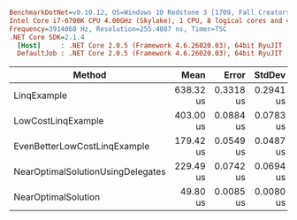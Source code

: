 ``` ini

BenchmarkDotNet=v0.10.12, OS=Windows 10 Redstone 3 [1709, Fall Creators Update] (10.0.16299.214)
Intel Core i7-6700K CPU 4.00GHz (Skylake), 1 CPU, 8 logical cores and 4 physical cores
Frequency=3914068 Hz, Resolution=255.4887 ns, Timer=TSC
.NET Core SDK=2.1.4
  [Host]     : .NET Core 2.0.5 (Framework 4.6.26020.03), 64bit RyuJIT
  DefaultJob : .NET Core 2.0.5 (Framework 4.6.26020.03), 64bit RyuJIT


```
|                            Method |      Mean |     Error |    StdDev | Scaled |    Gen 0 | Allocated |
|---------------------------------- |----------:|----------:|----------:|-------:|---------:|----------:|
|                       LinqExample | 638.32 us | 0.3318 us | 0.2941 us |  12.82 | 158.2031 | 648.44 KB |
|                LowCostLinqExample | 403.00 us | 0.0884 us | 0.0783 us |   8.09 |  80.0781 | 328.13 KB |
|      EvenBetterLowCostLinqExample | 179.42 us | 0.0549 us | 0.0487 us |   3.60 |  80.0781 | 328.13 KB |
| NearOptimalSolutionUsingDelegates | 229.49 us | 0.0742 us | 0.0694 us |   4.61 |  81.7871 | 335.94 KB |
|               NearOptimalSolution |  49.80 us | 0.0085 us | 0.0080 us |   1.00 |  38.0859 | 156.25 KB |
